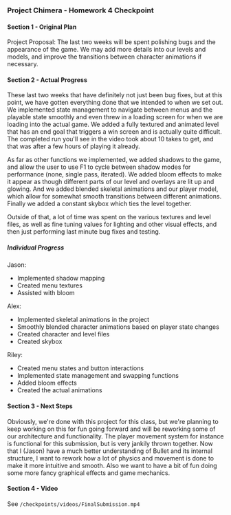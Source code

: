 ### Project Chimera - Homework 4 Checkpoint

#### Section 1 - Original Plan
Project Proposal: The last two weeks will be spent polishing bugs and the appearance of the game. We may add more details into our levels and models, and improve the transitions between character animations if necessary.

#### Section 2 - Actual Progress
These last two weeks that have definitely not just been bug fixes, but at this point, we have gotten everything done that we intended to when we set out. We implemented state management to navigate between menus and the playable state smoothly and even threw in a loading screen for when we are loading into the actual game. We added a fully textured and animated level that has an end goal that triggers a win screen and is actually quite difficult. The completed run you'll see in the video took about 10 takes to get, and that was after a few hours of playing it already.

As far as other functions we implemented, we added shadows to the game, and allow the user to use F1 to cycle between shadow modes for performance (none, single pass, iterated). We added bloom effects to make it appear as though different parts of our level and overlays are lit up and glowing. And we added blended skeletal animations and our player model, which allow for somewhat smooth transitions between different animations. Finally we added a constant skybox which ties the level together.

Outside of that, a lot of time was spent on the various textures and level files, as well as fine tuning values for lighting and other visual effects, and then just performing last minute bug fixes and testing.

##### Individual Progress
Jason:
* Implemented shadow mapping
* Created menu textures
* Assisted with bloom

Alex:
* Implemented skeletal animations in the project
* Smoothly blended character animations based on player state changes
* Created character and level files
* Created skybox

Riley:
* Created menu states and button interactions
* Implemented state management and swapping functions
* Added bloom effects
* Created the actual animations

#### Section 3 - Next Steps

Obviously, we're done with this project for this class, but we're planning to keep working on this for fun going forward and will be reworking some of our architecture and functionality. The player movement system for instance is functional for this submission, but is very jankily thrown together. Now that I (Jason) have a much better understanding of Bullet and its internal structure, I want to rework how a lot of physics and movement is done to make it more intuitive and smooth. Also we want to have a bit of fun doing some more fancy graphical effects and game mechanics. 

#### Section 4 - Video
See ```/checkpoints/videos/FinalSubmission.mp4```
